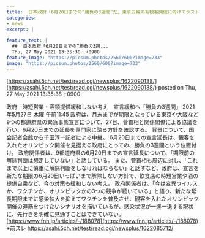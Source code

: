 ```yaml
---
title:  日本政府「6月20日までの“勝負の3週間”だ」東京五輪の有観客開催に向けてラストスパート開始  ★2  
categories:
- news
excerpt: |
  
feature_text: |
  ##  日本政府「6月20日までの“勝負の3週...
  Thu, 27 May 2021 13:35:38  +0900
feature_image: "https://picsum.photos/2560/600?image=733"
image: "https://picsum.photos/2560/600?image=733"
---
```


[https://asahi.5ch.net/test/read.cgi/newsplus/1622090138/](https://asahi.5ch.net/test/read.cgi/newsplus/1622090138/)
posted on Thu, 27 May 2021 13:35:38  +0900

<!--more-->

政府　時短営業・酒類提供緩和しない考え　宣言緩和へ「勝負の3週間」 2021年5月27日 木曜 午前11:45 政府は、月末までが期限となっている東京や大阪など9つの都道府県の緊急事態宣言について、27日、菅首相と関係閣僚による協議を行い、6月20日までの延長を専門家に諮る方針を確認する。 背景について、国会記者会館から千田淳一記者による中継。 6月20日までの宣言延長は、観客を入れたオリンピック開催を見据える政府にとっての、勝負の3週間という位置付け。 政府関係者は、9都道府県の6月20日までの宣言延長について、「期限前の解除判断は想定していない」と話している。 また、菅首相も周辺に対し、「これまで以上に慎重に解除判断をしなければならない」と話すなど、政府は、宣言を新たな期限の6月20日いっぱいまで解除しない方針で、飲食店の時短営業や酒の提供自粛など、今の対策も緩和しない考え。 政府関係者は、「今は変異ウイルスか、ワクチンか、オリンピックかの3つの競争が続いている」と語り、新たな延長期限までに感染拡大を抑えてワクチンを普及させ、観客を入れたオリンピック開催の道筋をつけたいシナリオを描いているが、感染状況が一進一退する現状に、先行きを明確に見通すことはできていない。 [https://www.fnn.jp/articles/-/188078](https://www.fnn.jp/articles/-/188078) ※前スレ https://asahi.5ch.net/test/read.cgi/newsplus/1622085712/

